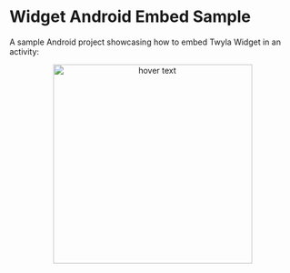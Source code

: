 # Widget Android Embed Sample

A sample Android project showcasing how to embed Twyla Widget in an activity:

<p align="center">
  <img src="https://assets.canvas.twyla.ai/widget/widget-sample-github-readme.png" width="350" title="hover text">
</p>
